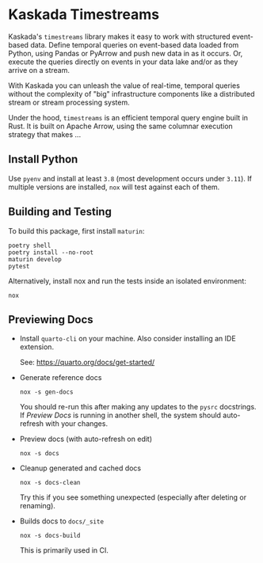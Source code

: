 # Kaskada Timestreams

<!-- start elevator-pitch -->
Kaskada's `timestreams` library makes it easy to work with structured event-based data.
Define temporal queries on event-based data loaded from Python, using Pandas or PyArrow and push new data in as it occurs.
Or, execute the queries directly on events in your data lake and/or as they arrive on a stream.

With Kaskada you can unleash the value of real-time, temporal queries without the complexity of "big" infrastructure components like a distributed stream or stream processing system.

Under the hood, `timestreams` is an efficient temporal query engine built in Rust.
It is built on Apache Arrow, using the same columnar execution strategy that makes ...

<!-- end elevator-pitch -->

## Install Python

Use `pyenv` and install at least `3.8` (most development occurs under `3.11`).
If multiple versions are installed, `nox` will test against each of them.

## Building and Testing

To build this package, first install `maturin`:

```shell
poetry shell
poetry install --no-root
maturin develop
pytest
```

Alternatively, install nox and run the tests inside an isolated environment:

```shell
nox
```


## Previewing Docs

* Install `quarto-cli` on your machine. Also consider installing an IDE extension.

  See: https://quarto.org/docs/get-started/

* Generate reference docs

  ```shell
  nox -s gen-docs
  ```

  You should re-run this after making any updates to the `pysrc` docstrings.
  If _Preview Docs_ is running in another shell, the system should auto-refresh with your changes.

* Preview docs (with auto-refresh on edit)

  ```shell
  nox -s docs
  ```

* Cleanup generated and cached docs

  ```shell
  nox -s docs-clean
  ```

  Try this if you see something unexpected (especially after deleting or renaming).

* Builds docs to `docs/_site`

  ```shell
  nox -s docs-build
  ```

  This is primarily used in CI.
  